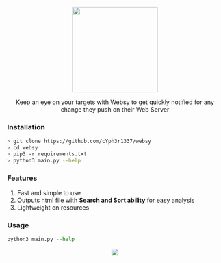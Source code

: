 <p align="center"><img src="https://i.ibb.co/169j5sR/circle-cropped.png" width=200px height=200px><p>
<p align="center">Keep an eye on your targets with </b>Websy</b> to get quickly notified for any change they push on their Web Server
</p>

### Installation
```bash
> git clone https://github.com/cYph3r1337/websy  
> cd websy  
> pip3 -r requirements.txt  
> python3 main.py --help
```
### Features

1. Fast and simple to use
2. Outputs html file with **Search and Sort ability** for easy analysis
3. Lightweight on resources

### Usage  

```python
python3 main.py --help
```
<p align="center"><img src="https://i.ibb.co/xSsLjG8/carbon-2.png"></p>
